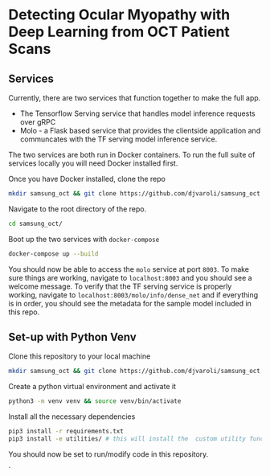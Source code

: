 # Detecting Ocular Myopathy with Deep Learning from OCT Patient Scans


## Services

Currently, there are two services that function together to make the full app.
* The Tensorflow Serving service that handles model inference requests over gRPC
* Molo - a Flask based service that provides the clientside application and communcates with the 
TF serving model inference service.
  
The two services are both run in Docker containers. To run the full suite of services locally you will need
Docker installed first.

Once you have Docker installed, clone the repo 

```bash
mkdir samsung_oct && git clone https://github.com/djvaroli/samsung_oct.git samsung_oct/
```

Navigate to the root directory of the repo. 

```bash
cd samsung_oct/
```

Boot up the two services with `docker-compose`
```bash
docker-compose up --build
```

You should now be able to access the `molo` service at port `8003`. To make sure things are working,
navigate to `localhost:8003` and you should see a welcome message. To verify that the TF serving service is 
properly working, navigate to `localhost:8003/molo/info/dense_net` and if everything is in order, you should 
see the metadata for the sample model included in this repo.

## Set-up with Python Venv
Clone this repository to your local machine
```bash
mkdir samsung_oct && git clone https://github.com/djvaroli/samsung_oct.git samsung_oct/
```

Create a python virtual environment and activate it
```bash
python3 -m venv venv && source venv/bin/activate
```

Install all the necessary dependencies
```bash
pip3 install -r requirements.txt
pip3 install -e utilities/ # this will install the  custom utility functions
```

You should now be set to run/modify code in this repository. 

`
